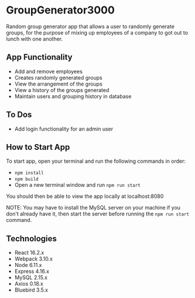 # GroupGenerator3000
Random group generator app that allows a user to randomly generate groups, for the purpose of mixing up employees of a company to got out to lunch with one another.

## App Functionality
- Add and remove employees
- Creates randomly generated groups
- View the arrangement of the groups
- View a history of the groups generated
- Maintain users and grouping history in database

## To Dos
- Add login functionality for an admin user

## How to Start App
To start app, open your terminal and run the following commands in order:
- `npm install`
- `npm build`
- Open a new terminal window and run `npm run start`

You should then be able to view the app locally at localhost:8080

NOTE: You may have to install the MySQL server on your machine if you don't already have it, then start the server before running the `npm run start` command.

## Technologies
- React 16.2.x
- Webpack 3.10.x
- Node 6.11.x
- Express 4.16.x
- MySQL 2.15.x
- Axios 0.18.x
- Bluebird 3.5.x
